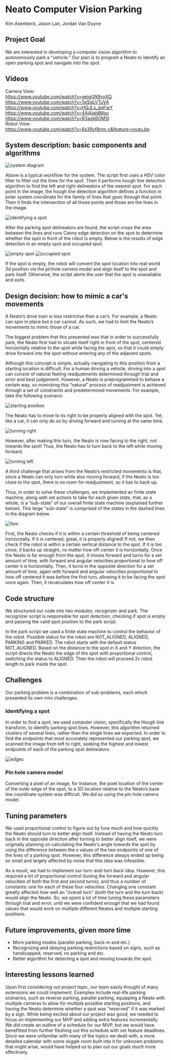 # Neato Computer Vision Parking
Kim Asenbeck, Jason Lan, Jordan Van Duyne

## Project Goal
We are interested in developing a computer vision algorithm to autonomously park a “vehicle.” Our plan is to program a Neato to identify an open parking spot and navigate into the spot.

## Videos

Camera View: <br />
https://www.youtube.com/watch?v=geigUN9vyXQ <br />
https://www.youtube.com/watch?v=1slSgLVTuV4 <br />
https://www.youtube.com/watch?v=HQJLs_dqFwY <br />
https://www.youtube.com/watch?v=4AjAjaIdMoo <br />
https://www.youtube.com/watch?v=R3aok6OM1jI <br />
Robot View: <br />
https://www.youtube.com/watch?v=6s39yf8nm-c&feature=youtu.be <br />

## System description: basic components and algorithms
![system diagram](/cv_parking/imgs/system_diagram.png)

Above is a typical workflow for the system. The script first uses a HSV color filter to filter out the lines for the spot. Then it performs hough line detection algorithm to find the left and right delineators of the nearest spot. For each point in the image, the hough line detection algorithm defines a function in polar system coordinate for the family of lines that goes through that point. Then it finds the intersection of all those points and those are the lines in the image.

![identifying a spot](/cv_parking/imgs/image_windows.png)

After the parking spot delineators are found, the script crops the area between the lines and runs Canny edge detection on the spot to determine whether the spot in front of the robot is empty. Below is the results of edge detection in an empty spot and occupied spot.

![empty spot](/cv_parking/imgs/edge_2.png)
![occupied spot](/cv_parking/imgs/edge_1.png)

If the spot is empty, the robot will convert the spot location into real world 3d position via the pinhole camera model and align itself to the spot and park itself. Otherwise, the script alerts the user that the spot is unavailable and exits.

## Design decision: how to mimic a car's movements
A Neato’s drive train is less restrictive than a car’s. For example, a Neato can spin in place but a car cannot.  As such, we had to limit the Neato’s movements to mimic those of a car.

The biggest problem that this presented was that in order to successfully park, the Neato first had to situate itself right in front of the spot, centered horizontally relative to the spot while facing the spot, so that it could simply drive forward into the spot without entering any of the adjacent spots.

Although this concept is simple, actually navigating to this position from a starting location is difficult. For a human driving a vehicle, driving into a spot can consist of natural feeling readjustments determined through trial and error and best judgement. However, a Neato is preprogrammed to behave a certain way, so mimicking this “natural” process of readjustment is achieved through a set of constraints and predetermined movements. For example, take the following scenario:

![starting position](/cv_parking/imgs/start.png)

The Neato has to move to its right to be properly aligned with the spot. Yet, like a car, it can only do so by driving forward and turning at the same time.


![turning right](/cv_parking/imgs/turn_right.png)

However, after making this turn, the Neato is now facing to the right, not towards the spot! Thus, the Neato has to turn back to the left while moving forward.

![turning left](/cv_parking/imgs/turn_left.png)

A third challenge that arises from the Neato’s restricted movements is that, since a Neato can only turn while also moving forward, if the Neato is too close to the spot, there is no room for readjustment, so it has to back up.

Thus, in order to solve these challenges, we implemented an finite state machine, along with set actions to take for each given state, that, as a whole, is a “sub-state” of our overall finite state machine (explained further below). This large "sub-state" is comprised of the states in the dashed lines in the diagram below.

![fsm](/cv_parking/imgs/fsm.png)

First, the Neato checks if it is within a certain threshold of being centered horizontally. If it is centered, great, it is properly aligned! If not, we then check if the robot is within a certain vertical distance to the spot. If it is too close, it backs up straight, no matter how off-center it is horizontally. Once the Neato is far enough from the spot, it moves forward and turns for a set amount of time, with forward and angular velocities proportional to how off center it is horizontally. Then, it turns in the opposite direction for a set amount of time, again with forward and angular velocities proportional to how off centered it was before the first turn, allowing it to be facing the spot once again. Then, it recalculates how off center it is.


## Code structure
We structured our code into two modules, recognizer and park. The recognizer script is responsible for spot detection, checking if spot is empty and passing the valid spot position to the park script.

In the park script we used a finite state machine to control the behavior of the robot. Possible status for the robot are NOT_ALIGNED, ALIGNED, PARKING and PARKED. The robot starts with the default status NOT_ALIGNED. Based on the distance to the spot in X and Y direction, the script directs the Neato the edge of the spot with proportional control, switching the status to ALIGNED. Then the robot will proceed 2x robot length to park inside the spot.

## Challenges
Our parking problem is a combination of sub-problems, each which presented its own mini challenges.

### Identifying a spot
In order to find a spot, we used computer vision, specifically the Hough line transform, to identify parking spot lines.  However, this algorithm returned clusters of several lines, rather than the single lines we expected. In order to find the endpoints that most accurately represented our parking spot, we scanned the image from left to right, seeking the highest and lowest endpoints of each of the parking spot delineators.

![edges](/cv_parking/imgs/edges_drawing.png)

### Pin hole camera model
Converting a pixel of an image, for instance, the pixel location of the center of the outer edge of the spot, to a 3D location relative to the Neato’s base line coordinate system was difficult. We did so using the pin hole camera model.

## Tuning parameters
We used proportional control to figure out by how much and how quickly the Neato should turn to better align itself. Instead of having the Neato turn back in the opposite direction after turning to better align itself, we were originally planning on calculating the Neato's angle towards the spot by using the difference between the x values of the two endpoints of one of the lines of a parking spot. However, this difference always ended up being so small and largely affected by noise that this idea was infeasible.

As a result, we had to implement our turn-and-turn back idea. However, this required a lot of proportional control (tuning the forward and angular velocities of both the first and second turns), and thus a number of constants: one for each of these four velocities. Changing one constant greatly affected how well an "overall turn" (both the turn and the turn back) would align the Neato. So, we spent a lot of time tuning these parameters through trial and error, until we were confident enough that we had found values that would work on multiple different Neatos and multiple starting positions.

## Future improvements, given more time

- More parking modes (parallel parking, back-in and etc.)
- Recognizing and obeying parking restrictions based on signs, such as handicapped, reserved, no parking and etc.
- Better algorithm for detecting a spot and moving towards the spot.

## Interesting lessons learned
Upon first considering out project topic, our team easily thought of many extensions we could implement. Examples include real-life parking scenarios, such as reverse parking, parallel parking, equipping a Neato with multiple cameras to allow for multiple possible starting positions, and having the Neato determine whether a spot was “reserved” if it was marked by a sign. While being excited about our project was good, we needed to focus on implementing our MVP and adding extra features incrementally. We did create an outline of a schedule for our MVP, but we would have benefitted from further fleshing out this schedule with set feature deadlines. Since we were unfamiliar with many of the topics we dealt with, a more detailed calendar with some wiggle room built into it for unknown problems that might arise, would have helped us to plan out our goals much more effectively.

